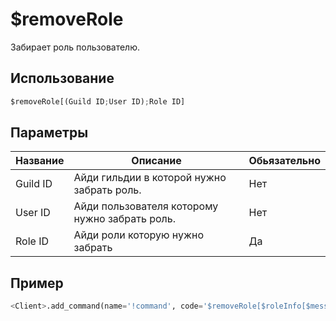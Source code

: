 # $removeRole
Забирает роль пользователю.

## Использование
```py
$removeRole[(Guild ID;User ID);Role ID]
```

## Параметры
| Название | Описание | Обьязательно |
| -------- | -------- | ------------ |
| Guild ID | Айди гильдии в которой нужно забрать роль. | Нет |
| User ID | Айди пользователя которому нужно забрать роль. | Нет |
| Role ID | Айди роли которую нужно забрать | Да |

## Пример
```py
<Client>.add_command(name='!command', code='$removeRole[$roleInfo[$message[0];id]]')
```